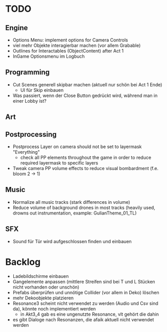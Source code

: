 # TODO
## Engine
- Options Menu: implement options for Camera Controls
- viel mehr Objekte interagierbar machen (vor allem Grabable)
- Outlines for Interactables (ObjectContent) after Act 1
- InGame Optionsmenu im Logbuch

## Programming
- Cut Scenes generell skipbar machen (aktuell nur schön bei Act 1 Ende)
	- UI für Skip einbauen
- Was passiert, wenn der Close Button gedrückt wird, während man in einer Lobby ist?

## Art

## Postprocessing
- Postprocess Layer on camera should not be set to layermask "Everything"
	- check all PP elements throughout the game in order to reduce required layermask to specific layers
- Tweak camera PP volume effects to reduce visual bombardment (f.e. bloom 2 -> 1)

## Music
- Normalize all music tracks (stark differences in volume)
- Reduce volume of background drones in most tracks (heavily used, drowns out instrumentation, example: GulianTheme_01_TL)

## SFX
- Sound für Tür wird aufgeschlossen finden und einbauen

# Backlog
- Ladebildschirme einbauen
- Gangelemente anpassen (mittlere Streifen sind bei T und L Stücken nicht vorhanden oder unschön)
- Prefabs überprüfen und unnötige Collider (vor allem in Deko) löschen
- mehr Dekoobjekte platzieren
- Resonance3 scheint nicht verwendet zu werden (Audio und Csv sind da), könnte noch implementiert werden
	- in Akt3_4 gab es eine ungenutzte Resonance, vlt gehört die dahin
- es gibt Dialoge nach Resonanzen, die afaik aktuell nicht verwendet werden
